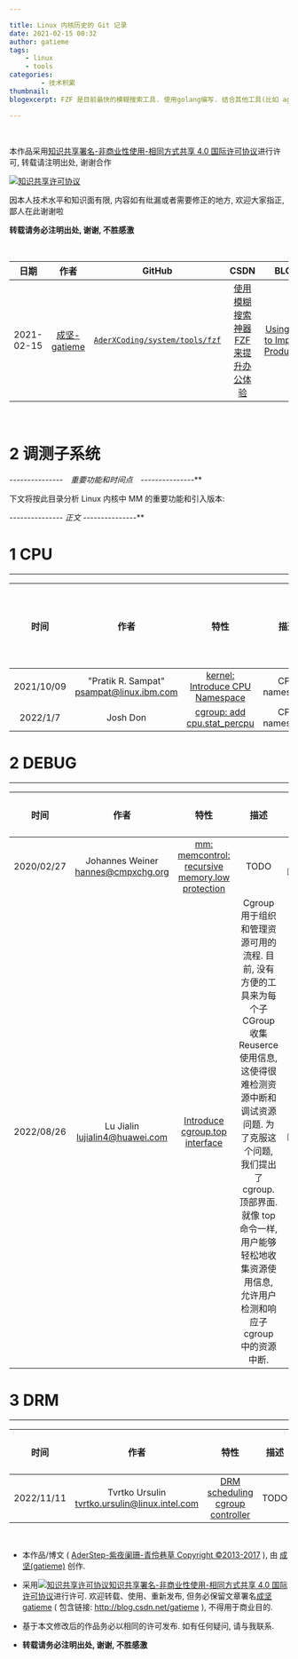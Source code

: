 ```yaml
---

title: Linux 内核历史的 Git 记录
date: 2021-02-15 00:32
author: gatieme
tags:
    - linux
    - tools
categories:
        - 技术积累
thumbnail:
blogexcerpt: FZF 是目前最快的模糊搜索工具. 使用golang编写. 结合其他工具(比如 ag 和 fasd)可以完成非常多的工作. 前段时间, 有同事给鄙人推荐了 FZF, 通过简单的配置, 配合 VIM/GIT 等工具食用, 简直事半功倍, 效率指数级提升, 因此推荐给大家.

---
```


<br>

本作品采用<a rel="license" href="http://creativecommons.org/licenses/by-nc-sa/4.0/">知识共享署名-非商业性使用-相同方式共享 4.0 国际许可协议</a>进行许可, 转载请注明出处, 谢谢合作

<a rel="license" href="http://creativecommons.org/licenses/by-nc-sa/4.0/"><img alt="知识共享许可协议" style="border-width:0" src="https://i.creativecommons.org/l/by-nc-sa/4.0/88x31.png" /></a>

因本人技术水平和知识面有限, 内容如有纰漏或者需要修正的地方, 欢迎大家指正, 鄙人在此谢谢啦

**转载请务必注明出处, 谢谢, 不胜感激**

<br>

| 日期 | 作者 | GitHub| CSDN | BLOG |
| ------- |:-------:|:-------:|:-------:|:-------:|
| 2021-02-15 | [成坚-gatieme](https://kernel.blog.csdn.net) | [`AderXCoding/system/tools/fzf`](https://github.com/gatieme/AderXCoding/tree/master/system/tools/fzf) | [使用模糊搜索神器 FZF 来提升办公体验](https://blog.csdn.net/gatieme/article/details/113828826) | [Using FZF to Improve Productivit](https://oskernellab.com/2021/02/15/2021/0215-0001-Using_FZF_to_Improve_Productivity)|


<br>

2   **调测子系统**
=====================




**-*-*-*-*-*-*-*-*-*-*-*-*-*-*-*　重要功能和时间点　-*-*-*-*-*-*-*-*-*-*-*-*-*-*-***





下文将按此目录分析 Linux 内核中 MM 的重要功能和引入版本:




**-*-*-*-*-*-*-*-*-*-*-*-*-*-*-* 正文 -*-*-*-*-*-*-*-*-*-*-*-*-*-*-***



# 1 CPU
-------

| 时间  | 作者 | 特性 | 描述 | 是否合入主线 | 链接 |
|:----:|:----:|:---:|:----:|:---------:|:----:|
| 2021/10/09 | "Pratik R. Sampat" <psampat@linux.ibm.com> | [kernel: Introduce CPU Namespace](https://www.phoronix.com/scan.php?page=news_item&px=Linux-CPU-Namespace) | CPU namespace | RFC ☐ | [LWN RFC, 0/5]](https://lwn.net/Articles/872507) |
| 2022/1/7 |  Josh Don | [cgroup: add cpu.stat_percpu](https://lkml.org/lkml/2022/1/7/833) | CPU namespace | RFC ☐ | [LORE 1/2]](https://lkml.org/lkml/2022/1/7/833) |

# 2 DEBUG
-------

| 时间 | 作者 | 特性 | 描述 | 是否合入主线 | 链接 |
|:---:|:----:|:---:|:----:|:---------:|:----:|
| 2020/02/27 | Johannes Weiner <hannes@cmpxchg.org> | [mm: memcontrol: recursive memory.low protection](https://lore.kernel.org/all/20200227195606.46212-1-hannes@cmpxchg.org) | TODO | v1 ☐☑✓ | [LORE v1,0/3](https://lore.kernel.org/all/20200227195606.46212-1-hannes@cmpxchg.org) |
| 2022/08/26 | Lu Jialin <lujialin4@huawei.com> | [Introduce cgroup.top interface](https://lore.kernel.org/all/20220@huawei.com) | Cgroup 用于组织和管理资源可用的流程. 目前, 没有方便的工具来为每个子 CGroup 收集 Reuserce 使用信息, 这使得很难检测资源中断和调试资源问题. 为了克服这个问题, 我们提出了 cgroup. 顶部界面. 就像 top 命令一样, 用户能够轻松地收集资源使用信息, 允许用户检测和响应子 cgroup 中的资源中断. | v1 ☐☑✓ | [LORE v1,0/2](https://lore.kernel.org/all/20220826011503.103894-1-lujialin4@huawei.com) |

# 3 DRM
-------

| 时间 | 作者 | 特性 | 描述 | 是否合入主线 | 链接 |
|:---:|:----:|:---:|:----:|:---------:|:----:|
| 2022/11/11 | Tvrtko Ursulin <tvrtko.ursulin@linux.intel.com> | [DRM scheduling cgroup controller](https://lore.kernel.org/all/20221111104435.3152347-1-tvrtko.ursulin@linux.intel.com) | TODO | v2 ☐☑✓ | [LORE v2,0/13](https://lore.kernel.org/all/20221111104435.3152347-1-tvrtko.ursulin@linux.intel.com) |


<br>

*   本作品/博文 ( [AderStep-紫夜阑珊-青伶巷草 Copyright ©2013-2017](http://blog.csdn.net/gatieme) ), 由 [成坚(gatieme)](http://blog.csdn.net/gatieme) 创作.

*   采用<a rel="license" href="http://creativecommons.org/licenses/by-nc-sa/4.0/"><img alt="知识共享许可协议" style="border-width:0" src="https://i.creativecommons.org/l/by-nc-sa/4.0/88x31.png" /></a><a rel="license" href="http://creativecommons.org/licenses/by-nc-sa/4.0/">知识共享署名-非商业性使用-相同方式共享 4.0 国际许可协议</a>进行许可. 欢迎转载、使用、重新发布, 但务必保留文章署名[成坚gatieme](http://blog.csdn.net/gatieme) ( 包含链接: http://blog.csdn.net/gatieme ), 不得用于商业目的.

*   基于本文修改后的作品务必以相同的许可发布. 如有任何疑问, 请与我联系.

*   **转载请务必注明出处, 谢谢, 不胜感激**
<br>
